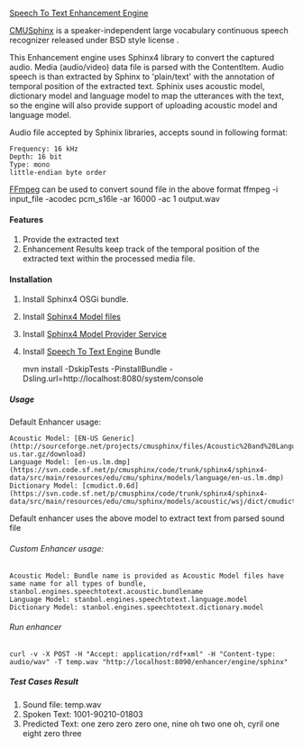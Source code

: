 <!--
   Licensed to the Apache Software Foundation (ASF) under one or more
   contributor license agreements.  See the NOTICE file distributed with
   this work for additional information regarding copyright ownership.
   The ASF licenses this file to You under the Apache License, Version 2.0
   (the "License"); you may not use this file except in compliance with
   the License.  You may obtain a copy of the License at

        http://www.apache.org/licenses/LICENSE-2.0

   Unless required by applicable law or agreed to in writing, software
   distributed under the License is distributed on an "AS IS" BASIS,
   WITHOUT WARRANTIES OR CONDITIONS OF ANY KIND, either express or implied.
   See the License for the specific language governing permissions and
   limitations under the License.
-->

[Speech To Text Enhancement Engine](https://issues.apache.org/jira/browse/STANBOL-1007)

[CMUSphinx](http://cmusphinx.sourceforge.net/wiki/) is a speaker-independent large vocabulary continuous speech recognizer released under BSD style license .

This Enhancement engine uses Sphinx4 library to convert the captured audio. Media (audio/video) data file is parsed with the ContentItem. Audio speech is than extracted by Sphinx to 'plain/text' with the annotation of temporal position of the extracted text. Sphinix uses acoustic model, dictionary model and language model to map the utterances with the text, so the engine will also provide support of uploading acoustic model and language model.

Audio file accepted by Sphinix libraries, accepts sound in following format:

    Frequency: 16 kHz 
    Depth: 16 bit
    Type: mono
    little-endian byte order

[FFmpeg](https://www.ffmpeg.org/) can be used to convert sound file in the above format
    ffmpeg -i input_file -acodec pcm_s16le -ar 16000 -ac 1 output.wav

#### Features
1.  Provide the extracted text
2.  Enhancement Results keep track of the temporal position of the extracted text within the processed media file.

#### Installation

1.  Install Sphinx4 OSGi bundle.
2.  Install [Sphinx4 Model files](https://github.com/sumansaurabh/Sphinx-Model)
3.  Install [Sphinx4 Model Provider Service](https://github.com/sumansaurabh/SphinxModelProvider) 
4.  Install [Speech To Text Engine](https://github.com/sumansaurabh/SpeechToTextEngine) Bundle 


    mvn install -DskipTests -PinstallBundle -Dsling.url=http://localhost:8080/system/console

##### Usage

Default Enhancer usage:

    Acoustic Model: [EN-US Generic](http://sourceforge.net/projects/cmusphinx/files/Acoustic%20and%20Language%20Models/US%20English%20Generic%20Acoustic%20Model/en-us.tar.gz/download)
    Language Model: [en-us.lm.dmp](https://svn.code.sf.net/p/cmusphinx/code/trunk/sphinx4/sphinx4-data/src/main/resources/edu/cmu/sphinx/models/language/en-us.lm.dmp)
    Dictionary Model: [cmudict.0.6d](https://svn.code.sf.net/p/cmusphinx/code/trunk/sphinx4/sphinx4-data/src/main/resources/edu/cmu/sphinx/models/acoustic/wsj/dict/cmudict.0.6d)

Default enhancer uses the above model to extract text from parsed sound file

###### Custom Enhancer usage:

    Acoustic Model: Bundle name is provided as Acoustic Model files have same name for all types of bundle, stanbol.engines.speechtotext.acoustic.bundlename
    Language Model: stanbol.engines.speechtotext.language.model
    Dictionary Model: stanbol.engines.speechtotext.dictionary.model

###### Run enhancer

    curl -v -X POST -H "Accept: application/rdf+xml" -H "Content-type: audio/wav" -T temp.wav "http://localhost:8090/enhancer/engine/sphinx"
    
##### Test Cases Result

1.  Sound file: temp.wav 
2.  Spoken Text: 1001-90210-01803
3.  Predicted Text: one zero zero zero one, nine oh two one oh, cyril one eight zero three








